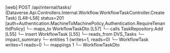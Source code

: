[web] POST /api/internal/tasks/  (Dataverse.Api.Controllers.Internal.Workflow.WorkflowTaskController.CreateTask)  [L48–L58] status=201 [auth=Authentication.MachineToMachinePolicy,Authentication.RequireTenantIdPolicy]
  └─ maps_to WorkflowTaskDto [L57]
  └─ calls TaskRepository.Add [L55]
  └─ insert WorkflowTask [L55]
    └─ reads_from DVS_Tasks
  └─ impact_summary
    └─ entities 1 (writes=1, reads=0)
      └─ WorkflowTask writes=1 reads=0
    └─ mappings 1
      └─ WorkflowTaskDto

